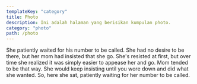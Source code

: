 ```yaml
---
templateKey: "category"
title: Photo
description: Ini adalah halaman yang berisikan kumpulan photo.
category: "photo"
path: /photo
---
```


She patiently waited for his number to be called. She had no desire to be there, but her mom had insisted that she go. She's resisted at first, but over time she realized it was simply easier to appease her and go. Mom tended to be that way. She would keep insisting until you wore down and did what she wanted. So, here she sat, patiently waiting for her number to be called.
